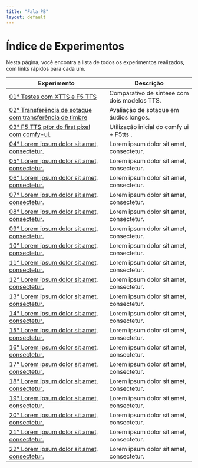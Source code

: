 ```yaml
---
title: "Fala PB"
layout: default
---
```


<style>
  .wrapper,
  .markdown-body, .inner, #main_content {
    max-width: 90% !important;
    padding: 1rem 2rem !important;
  }
  .markdown-body table {
    width: 100%;
    border-collapse: collapse;
    margin-bottom: 1rem;
  }
  .markdown-body th,
  .markdown-body td {
    border: 1px solid #ccc;
    padding: 0.5rem;
  }
  .markdown-body th {
    background: #f5f5f5;
    text-align: left;
  }
</style>

# Índice de Experimentos

Nesta página, você encontra a lista de todos os experimentos realizados, com links rápidos para cada um.

| Experimento                                                               | Descrição                                      |
|---------------------------------------------------------------------------|------------------------------------------------|
| [01° Testes com XTTS e F5 TTS                            ](/fala_pb/1/)   | Comparativo de síntese com dois modelos TTS.   |
| [02° Transferência de sotaque com transferência de timbre](/fala_pb/2/)   | Avaliação de sotaque em áudios longos.         |
| [03° F5 TTS ptbr do first pixel com comfy-ui.            ](/fala_pb/3/)   | Utilização inicial do comfy ui + F5tts .       |
| [04° Lorem ipsum dolor sit amet, consectetur.            ](/fala_pb/4/)   | Lorem ipsum dolor sit amet, consectetur.       |
| [05° Lorem ipsum dolor sit amet, consectetur.            ](/fala_pb/5/)   | Lorem ipsum dolor sit amet, consectetur.       |
| [06° Lorem ipsum dolor sit amet, consectetur.            ](/fala_pb/6/)   | Lorem ipsum dolor sit amet, consectetur.       |
| [07° Lorem ipsum dolor sit amet, consectetur.            ](/fala_pb/7/)   | Lorem ipsum dolor sit amet, consectetur.       |
| [08° Lorem ipsum dolor sit amet, consectetur.            ](/fala_pb/8/)   | Lorem ipsum dolor sit amet, consectetur.       |
| [09° Lorem ipsum dolor sit amet, consectetur.            ](/fala_pb/9/)   | Lorem ipsum dolor sit amet, consectetur.       |
| [10° Lorem ipsum dolor sit amet, consectetur.            ](/fala_pb/10/)  | Lorem ipsum dolor sit amet, consectetur.       |
| [11° Lorem ipsum dolor sit amet, consectetur.            ](/fala_pb/11/)  | Lorem ipsum dolor sit amet, consectetur.       |
| [12° Lorem ipsum dolor sit amet, consectetur.            ](/fala_pb/12/)  | Lorem ipsum dolor sit amet, consectetur.       |
| [13° Lorem ipsum dolor sit amet, consectetur.            ](/fala_pb/13/)  | Lorem ipsum dolor sit amet, consectetur.       |
| [14° Lorem ipsum dolor sit amet, consectetur.            ](/fala_pb/14/)  | Lorem ipsum dolor sit amet, consectetur.       |
| [15° Lorem ipsum dolor sit amet, consectetur.            ](/fala_pb/15/)  | Lorem ipsum dolor sit amet, consectetur.       |
| [16° Lorem ipsum dolor sit amet, consectetur.            ](/fala_pb/16/)  | Lorem ipsum dolor sit amet, consectetur.       |
| [17° Lorem ipsum dolor sit amet, consectetur.            ](/fala_pb/17/)  | Lorem ipsum dolor sit amet, consectetur.       |
| [18° Lorem ipsum dolor sit amet, consectetur.            ](/fala_pb/18/)  | Lorem ipsum dolor sit amet, consectetur.       |
| [19° Lorem ipsum dolor sit amet, consectetur.            ](/fala_pb/19/)  | Lorem ipsum dolor sit amet, consectetur.       |
| [20° Lorem ipsum dolor sit amet, consectetur.            ](/fala_pb/20/)  | Lorem ipsum dolor sit amet, consectetur.       |
| [21° Lorem ipsum dolor sit amet, consectetur.            ](/fala_pb/21/)  | Lorem ipsum dolor sit amet, consectetur.       |
| [22° Lorem ipsum dolor sit amet, consectetur.            ](/fala_pb/22/)  | Lorem ipsum dolor sit amet, consectetur.       |